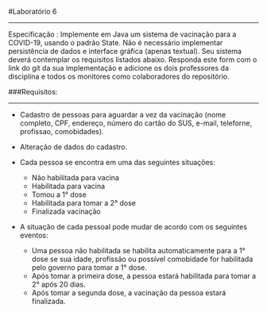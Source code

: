 #Laboratório 6
***
Especificação : Implemente em Java um sistema de vacinação para a COVID-19, usando o padrão State. Não é necessário implementar persistência de dados e interface gráfica (apenas textual). Seu sistema deverá contemplar os requisitos listados abaixo. Responda este form com o link do git da sua implementação e adicione os dois professores da disciplina e todos os monitores como colaboradores do repositório. 

###Requisitos:
***

* Cadastro de pessoas para aguardar a vez da vacinação (nome completo, CPF, endereço, número do cartão do SUS, e-mail, teleforne, profissao, comobidades).
* Alteração de dados do cadastro.
* Cada pessoa se encontra em uma das seguintes situações:
    * Não habilitada para vacina
    * Habilitada para vacina
    * Tomou a 1° dose
    * Habilitada para tomar a 2° dose
    * Finalizada vacinação
    
* A situação de cada pessoal pode mudar de acordo com os seguintes eventos:
    * Uma pessoa não habilitada se habilita automaticamente para a 1° dose se sua idade, profissão ou possível comobidade for habilitada pelo governo para tomar a 1° dose.
    * Após tomar a primeira dose, a pessoa estará habilitada para tomar a 2° após 20 dias.
    * Após tomar a segunda dose, a vacinação da pessoa estará finalizada.
